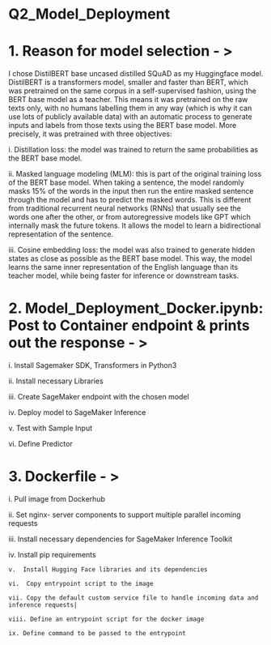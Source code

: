 # Q2_Model_Deployment

# 1. Reason for model selection - >

I chose DistilBERT base uncased distilled SQuAD as my Huggingface model. DistilBERT is a transformers model, smaller and faster than BERT, which was pretrained on the same corpus in a self-supervised fashion, using the BERT base model as a teacher. This means it was pretrained on the raw texts only, with no humans labelling them in any way (which is why it can use lots of publicly available data) with an automatic process to generate inputs and labels from those texts using the BERT base model. More precisely, it was pretrained with three objectives:

i. Distillation loss: the model was trained to return the same probabilities as the BERT base model.

ii. Masked language modeling (MLM): this is part of the original training loss of the BERT base model. When taking a sentence, the model randomly masks 15% of the words in the input then run the entire masked sentence through the model and has to predict the masked words. This is different from traditional recurrent neural networks (RNNs) that usually see the words one after the other, or from autoregressive models like GPT which internally mask the future tokens. It allows the model to learn a bidirectional representation of the sentence.

iii. Cosine embedding loss: the model was also trained to generate hidden states as close as possible as the BERT base model.
This way, the model learns the same inner representation of the English language than its teacher model, while being faster for inference or downstream tasks.


# 2. Model_Deployment_Docker.ipynb: Post to Container endpoint & prints out the response - >
    
  i. Install Sagemaker SDK, Transformers in Python3

  ii. Install necessary Libraries

  iii. Create SageMaker endpoint with the chosen model

  iv.  Deploy model to SageMaker Inference

  v. Test with Sample Input

  vi. Define Predictor
  
 # 3. Dockerfile - >

   i. Pull image from Dockerhub

   ii. Set nginx- server components to support multiple parallel incoming requests

   iii. Install necessary dependencies for SageMaker Inference Toolkit

   iv.  Install pip requirements

    v.  Install Hugging Face libraries and its dependencies
    
    vi.  Copy entrypoint script to the image

    vii. Copy the default custom service file to handle incoming data and inference requests|

    viii. Define an entrypoint script for the docker image

    ix. Define command to be passed to the entrypoint
     
